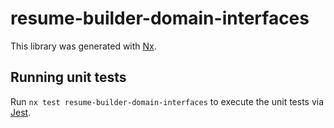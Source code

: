 # resume-builder-domain-interfaces

This library was generated with [Nx](https://nx.dev).

## Running unit tests

Run `nx test resume-builder-domain-interfaces` to execute the unit tests via [Jest](https://jestjs.io).
